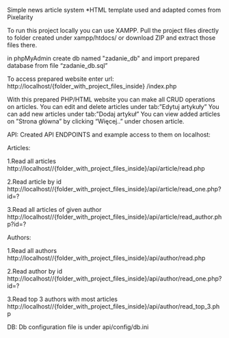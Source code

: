 Simple news article system
*HTML template used and adapted comes from Pixelarity

To run this project locally you can use XAMPP.
Pull the project files directly to folder created under xampp/htdocs/ or download ZIP and extract those files there.

in phpMyAdmin create db named "zadanie_db" and import prepared database from file “zadanie_db.sql”

To access prepared website enter url:
http://localhost/{folder_with_project_files_inside} /index.php

With this prepared PHP/HTML website you can make all CRUD operations on articles.
You can edit and delete articles under tab:”Edytuj artykuły”
You can add new articles under tab:”Dodaj artykuł”
You can view added articles on ”Strona główna” by clicking “Więcej..” under chosen article.

API:
Created API ENDPOINTS and example access to them on localhost:

Articles:

1.Read all articles
http://localhost//{folder_with_project_files_inside}/api/article/read.php

2.Read article by id
http://localhost//{folder_with_project_files_inside}/api/article/read_one.php?id=?

3.Read all articles of given author
http://localhost//{folder_with_project_files_inside}/api/article/read_author.php?id=?

Authors:

1.Read all authors
http://localhost//{folder_with_project_files_inside}/api/author/read.php

2.Read author by id
http://localhost//{folder_with_project_files_inside}/api/author/read_one.php?id=?

3.Read top 3 authors with most articles
http://localhost//{folder_with_project_files_inside}/api/author/read_top_3.php

DB:
Db configuration file is under api/config/db.ini


